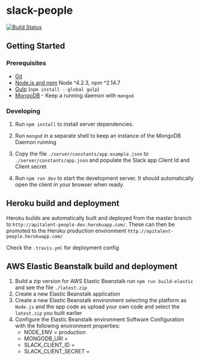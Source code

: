 # slack-people
[![Build Status](https://secure.travis-ci.org/Kauabunga/slack-people.png?branch=master)](https://travis-ci.org/Kauabunga/slack-people)

## Getting Started

### Prerequisites

- [Git](https://git-scm.com/)
- [Node.js and npm](nodejs.org) Node ^4.2.3, npm ^2.14.7
- [Gulp](http://gulpjs.com/) (`npm install --global gulp`)
- [MongoDB](https://www.mongodb.org/) - Keep a running daemon with `mongod`


### Developing

1. Run `npm install` to install server dependencies.

2. Run `mongod` in a separate shell to keep an instance of the MongoDB Daemon running

3. Copy the file `./server/constants/app.example.json` to `./server/constants/app.json` and populate the Slack app Client Id and Client secret

4. Run `npm run dev` to start the development server. It should automatically open the client in your browser when ready.


## Heroku build and deployment

Heroku builds are automatically built and deployed from the master branch to `http://apitalent-people-dev.herokuapp.com/`. 
These can then be promoted to the Heroku production environment `http://apitalent-people.herokuapp.com/`

Check the `.travis.yml` for deployment config

## AWS Elastic Beanstalk build and deployment

1. Build a zip version for AWS Elastic Beanstalk run `npm run build-elastic` and see the file `./latest.zip`
2. Create a new Elastic Beanstalk application
3. Create a new Elastic Beanstalk environment selecting the platform as `Node.js` and the app code as upload your own code and select the `latest.zip` you built earlier
4. Configure the Elastic Beanstalk environment Software Configuration with the following environment properties:
    - NODE_ENV = production 
    - MONGODB_URI = <An accessable MongoDB URI>
    - SLACK_CLIENT_ID = <The client id for your slack app>
    - SLACK_CLIENT_SECRET = <The client secret for your slack app>
 
